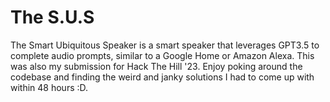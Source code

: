 # The S.U.S
The Smart Ubiquitous Speaker is a smart speaker that leverages GPT3.5 to complete audio prompts, similar to a Google Home or Amazon Alexa. This was also my submission for Hack The Hill '23. Enjoy poking around the codebase and finding the weird and janky solutions I had to come up with within 48 hours :D.
